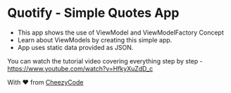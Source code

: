 # Quotify - Simple Quotes App 

- This app shows the use of ViewModel and ViewModelFactory Concept
- Learn about ViewModels by creating this simple app.
- App uses static data provided as JSON.

You can watch the tutorial video covering everything step by step - 
https://www.youtube.com/watch?v=HfkyXuZdD_c

With ❤️ from [CheezyCode](https://www.youtube.com/channel/UCOknqk-MSOCf3SANW8Wumfg)

